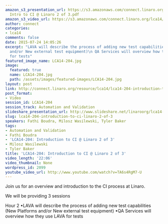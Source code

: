 ```yaml
---
amazon_s3_presentation_url: https://s3.amazonaws.com/connect.linaro.org/lca14/presentations/LCA14-204-
  Intro to CI @ Linaro 2 of 3.pdf
amazon_s3_video_url: https://s3.amazonaws.com/connect.linaro.org/lca14/videos/03-04-Tuesday/LCA14-204-+Introduction+to+CI+%2540+Linaro+2+of+3.mp4
author: connect
categories:
- lca14
comments: false
date: 2015-07-24 14:05:26
excerpt: "LAVA will describe the process of adding new test capabilities (New Platforms
  and/or New external test equipment)\n QA Services will overview how they use LAVA
  for tests"
featured_image_name: LCA14-204.jpg
image:
  featured: true
  name: LCA14-204.jpg
  path: /assets/images/featured-images/LCA14-204.jpg
layout: post
link: http://connect.linaro.org/resource/lca14/lca14-204-introduction-to-ci-linaro-2-of-3/
post_format:
- Video
session_id: LCA14-204
session_track: Automation and Validation
slideshare_presentation_url: http://www.slideshare.net/linaroorg/lca14-204-introtocilinaro2of3
slug: lca14-204-introduction-to-ci-linaro-2-of-3
speakers: Fathi Boudra, Milosz Wasilewski, Tyler Baker
tags:
- Automation and Validation
- Fathi Boudra
- 'LCA14-204: Introduction to CI @ Linaro 2 of 3'
- Milosz Wasilewski
- Tyler Baker
title: 'LCA14-204: Introduction to CI @ Linaro 2 of 3'
video_length: '22:06'
video_thumbnail: None
wordpress_id: 2099
youtube_video_url: http://www.youtube.com/watch?v=TA6s4RgM7-U
---
```


Join us for an overview and introduction to the CI process at Linaro.

We will be providing 3 sessions

Hour 2
•LAVA will describe the process of adding new test capabilities (New Platforms and/or New external test equipment)
•QA Services will overview how they use LAVA for tests